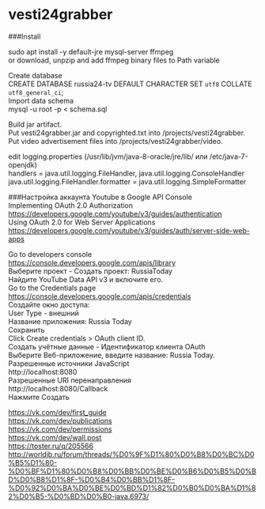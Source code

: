 # vesti24grabber<br>

###Install

sudo apt install -y default-jre mysql-server ffmpeg  
or download, unpzip and add ffmpeg binary files to Path variable

Create database  
CREATE DATABASE russia24-tv DEFAULT CHARACTER SET `utf8` COLLATE `utf8_general_ci`;  
Import data schema  
mysql -u root -p < schema.sql

Build jar artifact.  
Put vesti24grabber.jar and copyrighted.txt into /projects/vesti24grabber.  
Put video advertisement files into /projects/vesti24grabber/video.

edit logging.properties (/usr/lib/jvm/java-8-oracle/jre/lib/ или /etc/java-7-openjdk)  
handlers = java.util.logging.FileHandler, java.util.logging.ConsoleHandler  
java.util.logging.FileHandler.formatter = java.util.logging.SimpleFormatter


###Настройка аккаунта Youtube в Google API Console  
Implementing OAuth 2.0 Authorization https://developers.google.com/youtube/v3/guides/authentication  
Using OAuth 2.0 for Web Server Applications https://developers.google.com/youtube/v3/guides/auth/server-side-web-apps  

Go to developers console https://console.developers.google.com/apis/library  
Выберите проект - Создать проект: RussiaToday  
Найдите YouTube Data API v3 и включите его.  
Go to the Credentials page https://console.developers.google.com/apis/credentials  
Создайте окно доступа:  
User Type - внешний  
Название приложения: Russia Today  
Сохранить  
Click Create credentials > OAuth client ID.  
Создать учётные данные - Идентификатор клиента OAuth  
Выберите Веб-приложение, введите название: Russia Today.  
Разрешенные источники JavaScript  
http://localhost:8080  
Разрешенные URI перенаправления  
http://localhost:8080/Callback  
Нажмите Создать  

https://vk.com/dev/first_guide  
https://vk.com/dev/publications  
https://vk.com/dev/permissions  
https://vk.com/dev/wall.post  
https://toster.ru/q/205566  
http://worldjb.ru/forum/threads/%D0%9F%D1%80%D0%B8%D0%BC%D0%B5%D1%80-%D0%BF%D1%80%D0%B8%D0%BB%D0%BE%D0%B6%D0%B5%D0%BD%D0%B8%D1%8F-%D0%B4%D0%BB%D1%8F-%D0%92%D0%BA%D0%BE%D0%BD%D1%82%D0%B0%D0%BA%D1%82%D0%B5-%D0%BD%D0%B0-java.6973/  

